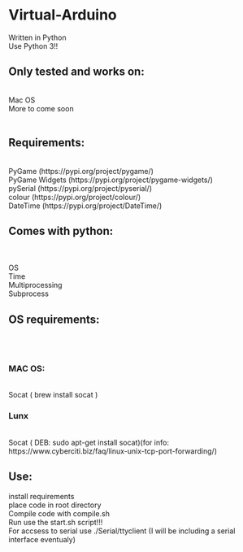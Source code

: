 # Virtual-Arduino

Written in Python</br>
Use Python 3!!</br>
<h2>Only tested and works on:</h2></br>
  Mac OS</br>
  More to come soon</br>
</br>
<h2>Requirements:</h2></br>
  PyGame (https://pypi.org/project/pygame/)</br>
  PyGame Widgets (https://pypi.org/project/pygame-widgets/)</br>
  pySerial (https://pypi.org/project/pyserial/)</br>
  colour (https://pypi.org/project/colour/)</br>
  DateTime (https://pypi.org/project/DateTime/)
  </br>
<h2>Comes with python:</h2></br>
</br>
  OS</br>
  Time</br>
  Multiprocessing</br>
  Subprocess</br>
<h2>OS requirements:</h2></br>
</br>
  <h3>MAC OS:</h3></br>
  Socat ( brew install socat )</br>
  <h3>Lunx</h3></br>
  Socat ( DEB: sudo apt-get install socat)(for info: https://www.cyberciti.biz/faq/linux-unix-tcp-port-forwarding/)</br>
<h2>Use:</h2>
  install requirements</br>
  place code in root directory</br>
  Compile code with compile.sh</br>
  Run use the start.sh script!!!</br>
  For accsess to serial use ./Serial/ttyclient (I will be including a serial interface eventualy)</br>

